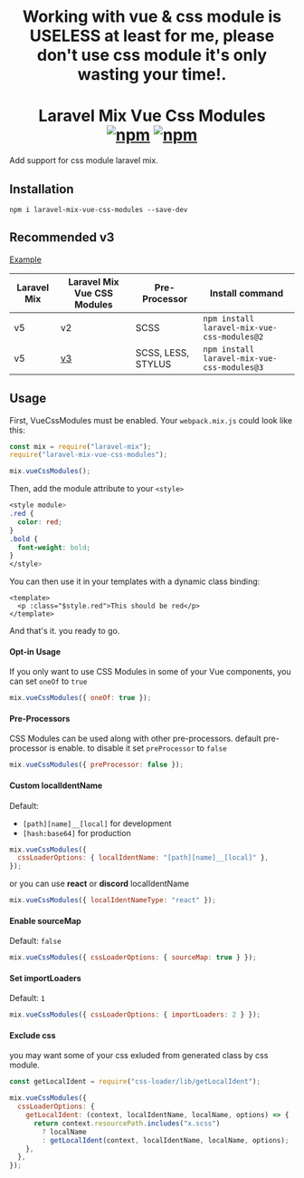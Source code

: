 <h1 align="center">
    Working with vue & css module is USELESS at least for me, please don't use css module it's only wasting your time!. 
</h1>
<h1 align="center">
    Laravel Mix Vue Css Modules
    <br>
    <a href="https://www.npmjs.com/package/laravel-mix-vue-css-modules"><img src="https://img.shields.io/npm/v/laravel-mix-vue-css-modules.svg?style=for-the-badge" alt="npm" /></a> <a href="https://www.npmjs.com/package/laravel-mix-vue-css-modules"><img src="https://img.shields.io/npm/dt/laravel-mix-vue-css-modules.svg?style=for-the-badge" alt="npm" /></a>
</h1>

Add support for css module laravel mix.

## Installation

```
npm i laravel-mix-vue-css-modules --save-dev
```

## Recommended v3

[Example](https://github.com/Aslam97/laravel-mix-vue-css-modules/tree/v3#example)

|Laravel Mix|Laravel Mix Vue CSS Modules|Pre-Processor|Install command|
|---|---|---|---|
|v5|v2|SCSS|`npm install laravel-mix-vue-css-modules@2`|
|v5|[v3](https://github.com/Aslam97/laravel-mix-vue-css-modules/tree/v3)|SCSS, LESS, STYLUS|`npm install laravel-mix-vue-css-modules@3`|

## Usage

First, VueCssModules must be enabled. Your `webpack.mix.js` could look like this:

```js
const mix = require("laravel-mix");
require("laravel-mix-vue-css-modules");

mix.vueCssModules();
```

Then, add the module attribute to your `<style>`

```css
<style module>
.red {
  color: red;
}
.bold {
  font-weight: bold;
}
</style>
```

You can then use it in your templates with a dynamic class binding:

```vue
<template>
  <p :class="$style.red">This should be red</p>
</template>
```

And that's it. you ready to go.

#### Opt-in Usage

If you only want to use CSS Modules in some of your Vue components, you can set `oneOf` to `true`

```js
mix.vueCssModules({ oneOf: true });
```

#### Pre-Processors

CSS Modules can be used along with other pre-processors. default pre-processor is enable. to disable it set `preProcessor` to `false`

```js
mix.vueCssModules({ preProcessor: false });
```

#### Custom localIdentName

Default:

- `[path][name]__[local]` for development
- `[hash:base64]` for production

```js
mix.vueCssModules({
  cssLoaderOptions: { localIdentName: "[path][name]__[local]" },
});
```

or you can use **react** or **discord** localIdentName

```js
mix.vueCssModules({ localIdentNameType: "react" });
```

#### Enable sourceMap

Default: `false`

```js
mix.vueCssModules({ cssLoaderOptions: { sourceMap: true } });
```

#### Set importLoaders

Default: `1`

```js
mix.vueCssModules({ cssLoaderOptions: { importLoaders: 2 } });
```

#### Exclude css

you may want some of your css exluded from generated class by css module.

```js
const getLocalIdent = require("css-loader/lib/getLocalIdent");

mix.vueCssModules({
  cssLoaderOptions: {
    getLocalIdent: (context, localIdentName, localName, options) => {
      return context.resourcePath.includes("x.scss")
        ? localName
        : getLocalIdent(context, localIdentName, localName, options);
    },
  },
});
```
